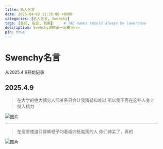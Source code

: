```yaml
---
title: 名人名言
date: 2025-04-09 11:38:00 +0800
categories: [名人名言, Swenchy]
tags: [备份, 名言, 档案]     # TAG names should always be lowercase
description: Swenchy说的话一定要记✍️✍️✍️
pin: true
---
```

# Swenchy名言

从2025.4.9开始记录

## 2025.4.9

>在大学的绝大部分人际关系只会让我猜疑和难过
>所以我不再在这些人身上投入精力

![图片](https://calcobalt.icu/files/47000/IMG_5354.jpeg)

--------------------

>在宿舍楼道只穿裤衩子叼着烟四处晃荡的人
>你们帅呆了，真的

![图片](https://calcobalt.icu/files/47000/IMG_5355.jpeg)
